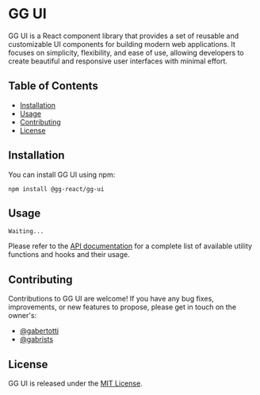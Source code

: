# GG UI

GG UI is a React component library that provides a set of reusable and customizable UI components for building modern web applications. It focuses on simplicity, flexibility, and ease of use, allowing developers to create beautiful and responsive user interfaces with minimal effort.

## Table of Contents

- [Installation](#installation)
- [Usage](#usage)
- [Contributing](#contributing)
- [License](#license)

## Installation

You can install GG UI using npm:

```
npm install @gg-react/gg-ui
```

## Usage


```
Waiting...
```

Please refer to the [API documentation](https://github.com/gg-react/gg-ui/blob/main/LICENSE) for a complete list of available utility functions and hooks and their usage.

## Contributing

Contributions to GG UI are welcome! If you have any bug fixes, improvements, or new features to propose, please get in touch on the owner's:

 - [@gabertotti](https://www.linkedin.com/in/gabrielbmmichels/)
 - [@gabrists](https://www.linkedin.com/in/gabriel-santos-gasan/)

## License

GG UI is released under the [MIT License](https://github.com/gg-react/gg-ui/blob/main/LICENSE).
